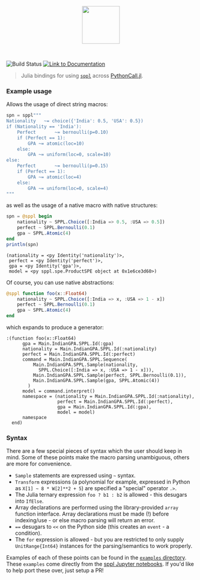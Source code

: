 <p align="center">
<img height="100px" src="sppl.png"/>
</p>
<br>

![Build Status](https://github.com/probcomp/SPPL.jl/actions/workflows/CI.yml/badge.svg)
[![Link to Documentation](https://img.shields.io/badge/docs-dev-blue.svg)](https://probcomp.github.io/SPPL.jl/dev)

> Julia bindings for using [`sppl`](https://github.com/probcomp/sppl) across [PythonCall.jl](https://github.com/cjdoris/PythonCall.jl).

### Example usage

Allows the usage of direct string macros:

```julia
spn = sppl"""
Nationality   ~= choice({'India': 0.5, 'USA': 0.5})
if (Nationality == 'India'):
    Perfect       ~= bernoulli(p=0.10)
    if (Perfect == 1):  
        GPA ~= atomic(loc=10)
    else:               
        GPA ~= uniform(loc=0, scale=10)
else:
    Perfect       ~= bernoulli(p=0.15)
    if (Perfect == 1):  
        GPA ~= atomic(loc=4)
    else:               
        GPA ~= uniform(loc=0, scale=4)
"""
```

as well as the usage of a native macro with native structures:

```julia
spn = @sppl begin
    nationality ~ SPPL.Choice([:India => 0.5, :USA => 0.5])
    perfect ~ SPPL.Bernoulli(0.1)
    gpa ~ SPPL.Atomic(4)
end
println(spn)
```

```
(nationality = <py Identity('nationality')>, 
 perfect = <py Identity('perfect')>, 
 gpa = <py Identity('gpa')>, 
 model = <py sppl.spe.ProductSPE object at 0x1e6ce3d60>)
```

Of course, you can use native abstractions:

```julia
@sppl function foo(x::Float64)
    nationality ~ SPPL.Choice([:India => x, :USA => 1 - x])
    perfect ~ SPPL.Bernoulli(0.1)
    gpa ~ SPPL.Atomic(4)
end
```

which expands to produce a generator:

```
:(function foo(x::Float64)
      gpa = Main.IndianGPA.SPPL.Id(:gpa)
      nationality = Main.IndianGPA.SPPL.Id(:nationality)
      perfect = Main.IndianGPA.SPPL.Id(:perfect)
      command = Main.IndianGPA.SPPL.Sequence(
          Main.IndianGPA.SPPL.Sample(nationality, 
            SPPL.Choice([:India => x, :USA => 1 - x])), 
          Main.IndianGPA.SPPL.Sample(perfect, SPPL.Bernoulli(0.1)),
          Main.IndianGPA.SPPL.Sample(gpa, SPPL.Atomic(4))
        )
      model = command.interpret()
      namespace = (nationality = Main.IndianGPA.SPPL.Id(:nationality), 
                   perfect = Main.IndianGPA.SPPL.Id(:perfect), 
                   gpa = Main.IndianGPA.SPPL.Id(:gpa), 
                   model = model)
      namespace
  end)
```

### Syntax

There are a few special pieces of syntax which the user should keep in mind. Some of these points make the macro parsing unambiguous, others are more for convenience.

- `Sample` statements are expressed using `~` syntax.
- `Transform` expressions (a polynomial for example, expressed in Python as `X[1] ~ 8 * W[2]**2 + 5`) are specified a "special" operator `.>`.
- The Julia ternary expression `foo ? b1 : b2` is allowed - this desugars into `IfElse`.
- Array declarations are performed using the library-provided `array` function interface. Array declarations must be made (!) before indexing/use - or else macro parsing will return an error.
- `==` desugars to `<<` on the Python side (this creates an `event` - a condition). 
- The `for` expression is allowed - but you are restricted to only supply `UnitRange{Int64}` instances for the parsing/semantics to work properly.

Examples of each of these points can be found in the [`examples` directory](https://github.com/femtomc/SPPL.jl/tree/master/examples). These `examples` come directly from the [sppl Jupyter notebooks](https://github.com/probcomp/sppl/tree/master/examples). If you'd like to help port these over, just setup a PR!
